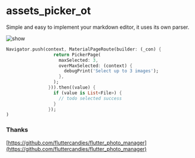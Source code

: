 # assets_picker_ot

Simple and easy to implement your markdown editor, it uses its own parser.

![show](https://xia-weiyang.github.io/gif/assets_picker_ot.gif)

``` dart
Navigator.push(context, MaterialPageRoute(builder: (_con) {
                  return PickerPage(
                    maxSelected: 3,
                    overMaxSelected: (context) {
                      debugPrint('Select up to 3 images');
                    },
                  );
                })).then((value) {
                  if (value is List<File>) {
                    // todo selected success
                  }
                });
)
```

### Thanks
[https://github.com/fluttercandies/flutter_photo_manager](https://github.com/fluttercandies/flutter_photo_manager)
